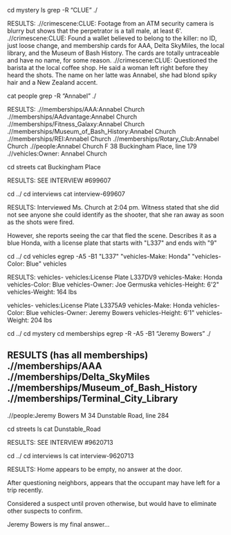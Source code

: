 cd mystery
ls
grep -R “CLUE” ./


RESULTS:
.//crimescene:CLUE: Footage from an ATM security camera is blurry but shows that the perpetrator is a tall male, at least 6'.
.//crimescene:CLUE: Found a wallet believed to belong to the killer: no ID, just loose change, and membership cards for AAA, Delta SkyMiles, the local library, and the Museum of Bash History. The cards are totally untraceable and have no name, for some reason.
.//crimescene:CLUE: Questioned the barista at the local coffee shop. He said a woman left right before they heard the shots. The name on her latte was Annabel, she had blond spiky hair and a New Zealand accent.


cat people
grep -R “Annabel” ./


RESULTS:
.//memberships/AAA:Annabel Church
.//memberships/AAdvantage:Annabel Church
.//memberships/Fitness_Galaxy:Annabel Church
.//memberships/Museum_of_Bash_History:Annabel Church
.//memberships/REI:Annabel Church
.//memberships/Rotary_Club:Annabel Church
.//people:Annabel Church	F	38	Buckingham Place, line 179
.//vehicles:Owner: Annabel Church
 

cd streets
cat Buckingham Place  

RESULTS:
SEE INTERVIEW #699607



cd ../
cd interviews
cat interview-699607

RESULTS:
Interviewed Ms. Church at 2:04 pm.  Witness stated that she did not see anyone she could identify as the shooter, that she ran away as soon as the shots were fired.

However, she reports seeing the car that fled the scene.  Describes it as a blue Honda, with a license plate that starts with "L337" and ends with "9"



cd ../
cd vehicles
egrep -A5 -B1 "L337" "vehicles-Make: Honda" "vehicles-Color: Blue" vehicles

RESULTS:
vehicles-
vehicles:License Plate L337DV9
vehicles-Make: Honda
vehicles-Color: Blue
vehicles-Owner: Joe Germuska
vehicles-Height: 6'2"
vehicles-Weight: 164 lbs

vehicles-
vehicles:License Plate L3375A9
vehicles-Make: Honda
vehicles-Color: Blue
vehicles-Owner: Jeremy Bowers
vehicles-Height: 6'1"
vehicles-Weight: 204 lbs



cd ../
cd mystery
cd memberships
egrep -R -A5 -B1 “Jeremy Bowers” ./

RESULTS
(has all memberships)
.//memberships/AAA
.//memberships/Delta_SkyMiles
.//memberships/Museum_of_Bash_History
.//memberships/Terminal_City_Library
--
.//people:Jeremy Bowers	M	34	Dunstable Road, line 284



cd streets
ls
cat Dunstable_Road


RESULTS:
SEE INTERVIEW #9620713



cd ../
cd interviews
ls
cat interview-9620713


RESULTS:
Home appears to be empty, no answer at the door.

After questioning neighbors, appears that the occupant may have left for a trip recently.

Considered a suspect until proven otherwise, but would have to eliminate other suspects to confirm.



Jeremy Bowers is my final answer...








